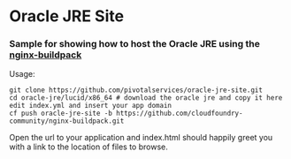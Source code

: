 Oracle JRE Site
===========

### Sample for showing how to host the Oracle JRE using the [nginx-buildpack](https://github.com/cloudfoundry-community/nginx-buildpack)

Usage:

```
git clone https://github.com/pivotalservices/oracle-jre-site.git
cd oracle-jre/lucid/x86_64 # download the oracle jre and copy it here
edit index.yml and insert your app domain
cf push oracle-jre-site -b https://github.com/cloudfoundry-community/nginx-buildpack.git
```

Open the url to your application and index.html should happily greet you with a link to the location of files to browse.
